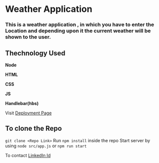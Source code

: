 # Weather Application

### This is a weather application , in which you have to enter the Location and depending upon it the current weather will be shown to the user.

## Thechnology Used
**Node**

**HTML**

**CSS**

**JS**

**Handlebar(hbs)**

Visit [ Deployment Page ](https://srvsmn-weather.herokuapp.com/)

## To clone the Repo 
`git clone <Repo Link>`
Run `npm install` inside the repo
Start server by using `node src/app.js` or `npm run start`

To contact [ LinkedIn Id ](https://www.linkedin.com/in/srvsmn/)
